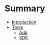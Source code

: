 # Summary

* [Introduction](README.md)
* [Tools](android/tools.md)
  * [Adb](android/tools/adb.md)
  * [SDK](android/tools/sdk.md)

